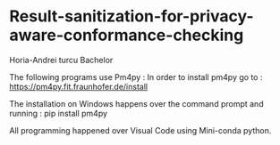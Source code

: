 # Result-sanitization-for-privacy-aware-conformance-checking
Horia-Andrei turcu Bachelor

The following programs use Pm4py :
In order to install pm4py go to : https://pm4py.fit.fraunhofer.de/install  

The installation on Windows happens over the command prompt and running : pip install pm4py

All programming happened over Visual Code using Mini-conda python.

